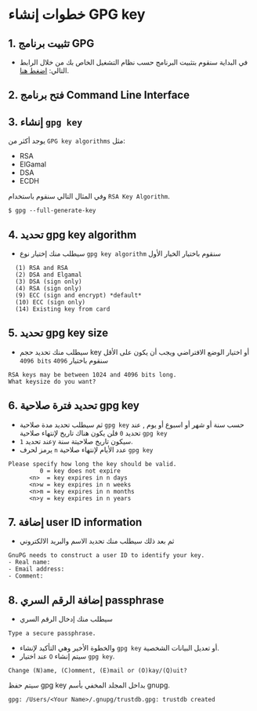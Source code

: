 
# خطوات إنشاء GPG key 

## 1. تثبيت برنامج GPG

- في البداية سنقوم بتثبيت البرنامج حسب نظام التشغيل الخاص بك من خلال الرابط التالي: [اضغط هنا](https://www.gnupg.org/download/).

## 2. فتح برنامج Command Line Interface

## 3. إنشاء `gpg key`

يوجد أكثر من `GPG key algorithms` مثل:
- RSA 
- ElGamal 
- DSA
- ECDH

 
وفي المثال التالي سنقوم باستخدام `RSA Key Algorithm`.


```
$ gpg --full-generate-key
``` 

## 4. تحديد gpg key algorithm

-  سيطلب منك إختيار نوع `gpg key algorithm` سنقوم باختيار الخيار الأول 
    
    
```
  (1) RSA and RSA
  (2) DSA and Elgamal
  (3) DSA (sign only)
  (4) RSA (sign only)
  (9) ECC (sign and encrypt) *default*
  (10) ECC (sign only)
  (14) Existing key from card
  ```
  
  ## 5. تحديد gpg key size

- سيطلب منك تحديد حجم key أو اختيار الوضع الافتراضي ويجب أن يكون على الأقل `4096 bits` سنقوم باختيار `4096`

```
RSA keys may be between 1024 and 4096 bits long.
What keysize do you want? 
```

  ## 6. تحديد فترة صلاحية gpg key

- ثم سيطلب تحديد مدة صلاحية `gpg key` حسب سنة أو شهر أو اسبوع أو يوم , عند تحديد `0` فلن يكون هناك تاريخ لإنتهاء صلاحية `gpg key`  
- عند تحديد `1y` سيكون تاريخ صلاحيتة سنة.
- يرمز لحرف `n` عدد الأيام لإنتهاء صلاحية `gpg key`

```
Please specify how long the key should be valid.
         0 = key does not expire
      <n>  = key expires in n days
      <n>w = key expires in n weeks
      <n>m = key expires in n months
      <n>y = key expires in n years
```

  ## 7. إضافة user ID information

- ثم بعد ذلك سيطلب منك تحديد الاسم والبريد الالكتروني 

```
GnuPG needs to construct a user ID to identify your key.
- Real name:
- Email address:
- Comment:
```

## 8. إضافة الرقم السري passphrase

- سيطلب منك إدخال الرقم السري 
```
Type a secure passphrase.
```

- والخطوة الأخير وهي التأكيد لإنشاء `gpg key` أو تعديل البيانات الشخصية. 
- عند اختيار `O` سيتم إنشاء `gpg key`.

```
Change (N)ame, (C)omment, (E)mail or (O)kay/(Q)uit?
```

سيتم حفظ gpg key بداخل المجلد المخفي بأسم gnupg.
```
gpg: /Users/<Your Name>/.gnupg/trustdb.gpg: trustdb created
```

